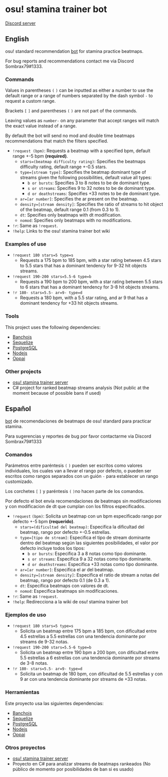# osu! stamina trainer bot

[Discord server](https://discord.gg/eNU3BE6bca)

## English

osu! standard recommendation [bot](https://osu.ppy.sh/users/6484647) 
for stamina practice beatmaps.

For bug reports and recommendations contact me via Discord Sombrax79#1333.

### Commands

Values in parentheses `(` `)` can be inputted as either a number to use 
the default range or a range of numbers separated by the dash symbol
`-` to request a custom range.

Brackets `[` `]` and parentheses `(` `)` are not part of the commands.

Leaving values as `number-` on any parameter that accept ranges will
match the exact value instead of a range.

By default the bot will send no mod and double time beatmaps 
recommendations that match the filters specified.

- `!request (bpm)`: Requests a beatmap with a specified bpm, default 
  range +-5 bpm **(required)**.
    - `stars=(beatmap difficulty rating)`: Specifies the beatmaps difficulty 
      rating, default range +-0.5 stars.
    - `type=[stream type]`:  Specifies the beatmap dominant type of streams 
      given the following possibilities, default value all types:
        - `b or bursts`: Specifies 3 to 8 notes to be de dominant type.
        - `s or streams`: Specifies 9 to 32 notes to be de dominant type.
        - `d or deathstreams`: Specifies +33 notes to be de dominant type.
    - `ar=[ar number]`:  Specifies the ar present on the beatmap.
    - `density=[stream density]`:  Specifies the ratio of streams to hit 
       object of the beatmap, default range 0.1 (from 0.3 to 1).
    - `dt`:  Specifies only beatmaps with dt modification.
    - `nomod`:  Specifies only beatmaps with no modifications.
- `!r`: Same as `!request`.
- `!help`: Links to the osu! stamina trainer bot wiki

### Examples of use

- `!request 180 stars=5 type=s`
    - Requests a 175 bpm to 185 bpm, with a star rating between 4.5 stars 
      to 5.5 stars that has a dominant tendency for 9-32 hit objects streams.
- `!request 190-200 stars=5.5-6 type=b`
    - Requests a 190 bpm to 200 bpm, with a star rating between 5.5 stars 
      to 6 stars that has a dominant tendency for 3-8 hit objects streams.
- `!r 180- stars=5.5- ar=9- type=d`
    - Requests a 180 bpm, with a 5.5 star rating, and ar 9
      that has a dominant tendency for +33 hit objects streams.

### Tools

This project uses the following dependencies:
- [Banchojs](https://bancho.js.org/)
- [Sequelize](https://sequelize.org/master/)
- [PostgreSQL](https://www.postgresql.org/)
- [Nodejs](https://nodejs.org/en/)
- [Oppai](https://github.com/Francesco149/oppai-ng)

### Other projects

- [osu! stamina trainer server](https://github.com/ojcastaneda/osu-stamina-trainer-server)
- C# project for ranked beatmap streams analysis (Not public at the moment 
  because of possible bans if used)

## Español

[bot](https://osu.ppy.sh/users/6484647) de recomendaciones de beatmaps de 
osu! standard para practicar stamina.

Para sugerencias y reportes de bug por favor contactarme via Discord Sombrax79#1333

### Comandos

Parámetros entre paréntesis `(` `)` pueden ser escritos como valores 
individuales, los cuales van a llevar el rango por defecto, o pueden ser 
escritos como rangos separados con un guión `-` para establecer un rango 
customizado.

Los corchetes `[` `]` y paréntesis `(` `)`no hacen parte de los comandos.

Por defecto el bot envía recomendaciones de beatmaps sin modificaciones y
con modificacion de dt que cumplan con los filtros especificados.

- `!request` `(bpm)`: Solicita un beatmap con un bpm especificado
  rango por defecto +-5 bpm **(requerido)**.
    - `stars=(dificultad del beatmap)`: Especifica la dificultad del beatmap, 
      rango por defecto +-0.5 estrellas.
    - `type=[tipo de stream]`: Especifica el tipo de stream dominante dentro 
      del beatmap según las siguientes posibilidades, el valor por defecto
      incluye todos los tipos:
        - `b or bursts`: Especifica 3 a 8 notas como tipo dominante.
        - `s or streams`: Especifica 9 a 32 notas como tipo dominante.
        - `d or deathstreams`: Especifica +33 notas como tipo dominante.
    - `ar=[ar number]`: Especifica el ar del beatmap.
    - `density=[stream density]`: Especifica el ratio de stream a notas del
      beatmap, rango por defecto 0.1 (de 0.3 a 1).
    - `dt`: Especifica beatmaps con valores de dt.
    - `nomod`: Especifica beatmaps sin modificaciones.
- `!r`: Same as `!request`.
- `!help`: Redirecciona a la wiki de osu! stamina trainer bot

### Ejemplos de uso

- `!request 180 stars=5 type=s`
    - Solicita un beatmap entre 175 bpm a 185 bpm, con dificultad entre 
      4.5 estrellas a 5.5 estrellas con una tendencia dominante por streams
      de 9-32 notas.
- `!request 190-200 stars=5.5-6 type=b`
    - Solicita un beatmap entre 190 bpm a 200 bpm, con dificultad entre
      5.5 estrellas a 6 estrellas con una tendencia dominante por streams
      de 3-8 notas.
- `!r 180- stars=5.5- ar=9- type=d`
    - Solicita un beatmap de 180 bpm, con dificultad de 5.5 estrellas y
      con 9 ar con una tendencia dominante por streams de +33 notas.
      
### Herramientas

Este proyecto usa las siguientes dependencias:
- [Banchojs](https://bancho.js.org/)
- [Sequelize](https://sequelize.org/master/)
- [PostgreSQL](https://www.postgresql.org/)
- [Nodejs](https://nodejs.org/en/)
- [Oppai](https://github.com/Francesco149/oppai-ng)

### Otros proyectos

- [osu! stamina trainer server](https://github.com/ojcastaneda/osu-stamina-trainer-server)
- Proyecto en C# para analizar streams de beatmaps rankeados (No público 
  de momento por posibilidades de ban si es usado)